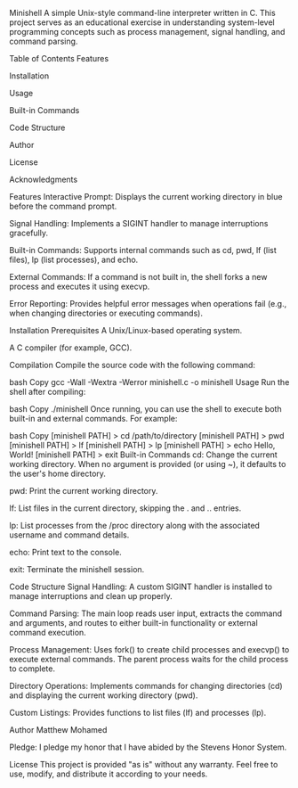 Minishell
A simple Unix-style command-line interpreter written in C. This project serves as an educational exercise in understanding system-level programming concepts such as process management, signal handling, and command parsing.

Table of Contents
Features

Installation

Usage

Built-in Commands

Code Structure

Author

License

Acknowledgments

Features
Interactive Prompt: Displays the current working directory in blue before the command prompt.

Signal Handling: Implements a SIGINT handler to manage interruptions gracefully.

Built-in Commands: Supports internal commands such as cd, pwd, lf (list files), lp (list processes), and echo.

External Commands: If a command is not built in, the shell forks a new process and executes it using execvp.

Error Reporting: Provides helpful error messages when operations fail (e.g., when changing directories or executing commands).

Installation
Prerequisites
A Unix/Linux-based operating system.

A C compiler (for example, GCC).

Compilation
Compile the source code with the following command:

bash
Copy
gcc -Wall -Wextra -Werror minishell.c -o minishell
Usage
Run the shell after compiling:

bash
Copy
./minishell
Once running, you can use the shell to execute both built-in and external commands. For example:

bash
Copy
[minishell PATH] > cd /path/to/directory
[minishell PATH] > pwd
[minishell PATH] > lf
[minishell PATH] > lp
[minishell PATH] > echo Hello, World!
[minishell PATH] > exit
Built-in Commands
cd: Change the current working directory. When no argument is provided (or using ~), it defaults to the user's home directory.

pwd: Print the current working directory.

lf: List files in the current directory, skipping the . and .. entries.

lp: List processes from the /proc directory along with the associated username and command details.

echo: Print text to the console.

exit: Terminate the minishell session.

Code Structure
Signal Handling: A custom SIGINT handler is installed to manage interruptions and clean up properly.

Command Parsing: The main loop reads user input, extracts the command and arguments, and routes to either built-in functionality or external command execution.

Process Management: Uses fork() to create child processes and execvp() to execute external commands. The parent process waits for the child process to complete.

Directory Operations: Implements commands for changing directories (cd) and displaying the current working directory (pwd).

Custom Listings: Provides functions to list files (lf) and processes (lp).

Author
Matthew Mohamed

Pledge: I pledge my honor that I have abided by the Stevens Honor System.

License
This project is provided "as is" without any warranty. Feel free to use, modify, and distribute it according to your needs.
